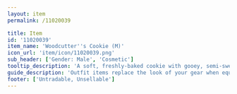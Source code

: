 ```yaml
---
layout: item
permalink: /11020039

title: Item
id: '11020039'
item_name: 'Woodcutter''s Cookie (M)'
icon_url: 'item/icon/11020039.png'
sub_header: ['Gender: Male', 'Cosmetic']
tooltip_description: 'A soft, freshly-baked cookie with gooey, semi-sweet chocolate chips.'
guide_description: 'Outfit items replace the look of your gear when equipped.'
footer: ['Untradable, Unsellable']
---
```

